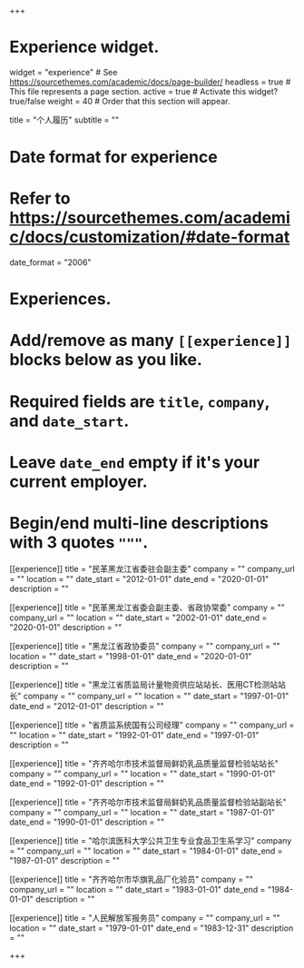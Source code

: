 +++
# Experience widget.
widget = "experience"  # See https://sourcethemes.com/academic/docs/page-builder/
headless = true  # This file represents a page section.
active = true  # Activate this widget? true/false
weight = 40  # Order that this section will appear.

title = "个人履历"
subtitle = ""

# Date format for experience
#   Refer to https://sourcethemes.com/academic/docs/customization/#date-format
date_format = "2006"

# Experiences.
#   Add/remove as many `[[experience]]` blocks below as you like.
#   Required fields are `title`, `company`, and `date_start`.
#   Leave `date_end` empty if it's your current employer.
#   Begin/end multi-line descriptions with 3 quotes `"""`.


[[experience]]
  title = "民革黑龙江省委驻会副主委"
  company = ""
  company_url = ""
  location = ""
  date_start = "2012-01-01"
  date_end = "2020-01-01"
  description = ""



[[experience]]
  title = "民革黑龙江省委会副主委、省政协常委"
  company = ""
  company_url = ""
  location = ""
  date_start = "2002-01-01"
  date_end = "2020-01-01"
  description = ""


[[experience]]
  title = "黑龙江省政协委员"
  company = ""
  company_url = ""
  location = ""
  date_start = "1998-01-01"
  date_end = "2020-01-01"
  description = ""




[[experience]]
  title = "黑龙江省质监局计量物资供应站站长、医用CT检测站站长"
  company = ""
  company_url = ""
  location = ""
  date_start = "1997-01-01"
  date_end = "2012-01-01"
  description = ""



[[experience]]
  title = "省质监系统国有公司经理"
  company = ""
  company_url = ""
  location = ""
  date_start = "1992-01-01"
  date_end = "1997-01-01"
  description = ""



[[experience]]
  title = "齐齐哈尔市技术监督局鲜奶乳品质量监督检验站站长"
  company = ""
  company_url = ""
  location = ""
  date_start = "1990-01-01"
  date_end = "1992-01-01"
  description = ""



[[experience]]
  title = "齐齐哈尔市技术监督局鲜奶乳品质量监督检验站副站长"
  company = ""
  company_url = ""
  location = ""
  date_start = "1987-01-01"
  date_end = "1990-01-01"
  description = ""



[[experience]]
  title = "哈尔滨医科大学公共卫生专业食品卫生系学习"
  company = ""
  company_url = ""
  location = ""
  date_start = "1984-01-01"
  date_end = "1987-01-01"
  description = ""


[[experience]]
  title = "齐齐哈尔市华旗乳品厂化验员"
  company = ""
  company_url = ""
  location = ""
  date_start = "1983-01-01"
  date_end = "1984-01-01"
  description = ""

[[experience]]
  title = "人民解放军报务员"
  company = ""
  company_url = ""
  location = ""
  date_start = "1979-01-01"
  date_end = "1983-12-31"
  description = ""

+++

